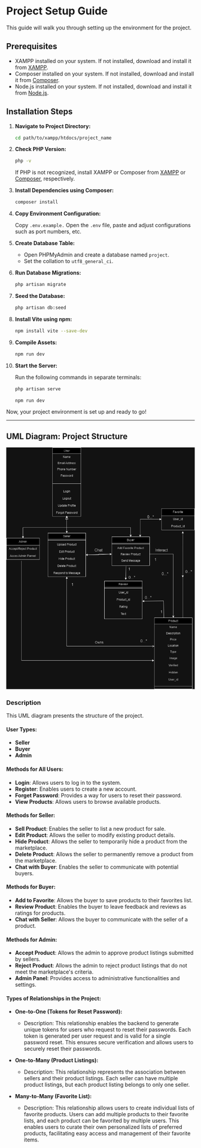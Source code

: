 # Project Setup Guide

This guide will walk you through setting up the environment for the project.

## Prerequisites

- XAMPP installed on your system. If not installed, download and install it from [XAMPP](https://www.apachefriends.org/index.html).
- Composer installed on your system. If not installed, download and install it from [Composer](https://getcomposer.org/).
- Node.js installed on your system. If not installed, download and install it from [Node.js](https://nodejs.org/en/download/).

## Installation Steps

1. **Navigate to Project Directory:**

    ```bash
    cd path/to/xampp/htdocs/project_name
    ```

2. **Check PHP Version:**

    ```bash
    php -v
    ```

    If PHP is not recognized, install XAMPP or Composer from [XAMPP](https://www.apachefriends.org/index.html) or [Composer](https://getcomposer.org/), respectively.

3. **Install Dependencies using Composer:**

    ```bash
    composer install
    ```

4. **Copy Environment Configuration:**

   
    Copy `.env.example.`
    Open the `.env` file, paste and adjust configurations such as port numbers, etc.

5. **Create Database Table:**

    - Open PHPMyAdmin and create a database named `project`.
    - Set the collation to `utf8_general_ci`.

6. **Run Database Migrations:**

    ```bash
    php artisan migrate
    ```

7. **Seed the Database:**

    ```bash
    php artisan db:seed
    ```    

8. **Install Vite using npm:**

    ```bash
    npm install vite --save-dev
    ```

9. **Compile Assets:**

    ```bash
    npm run dev
    ```

10. **Start the Server:**

    Run the following commands in separate terminals:

    ```bash
    php artisan serve
    ```

    ```bash
    npm run dev
    ```

Now, your project environment is set up and ready to go!


***


## UML Diagram: Project Structure

![UML Diagram](public/images/ProjectDiagram.drawio.png)

### Description

This UML diagram presents the structure of the project.

#### User Types:

- **Seller**
- **Buyer**
- **Admin**

#### Methods for All Users:

- **Login**: Allows users to log in to the system.
- **Register**: Enables users to create a new account.
- **Forget Password**: Provides a way for users to reset their password.
- **View Products**: Allows users to browse available products.

#### Methods for Seller:

- **Sell Product**: Enables the seller to list a new product for sale.
- **Edit Product**: Allows the seller to modify existing product details.
- **Hide Product**: Allows the seller to temporarily hide a product from the marketplace.
- **Delete Product**: Allows the seller to permanently remove a product from the marketplace.
- **Chat with Buyer**: Enables the seller to communicate with potential buyers.

#### Methods for Buyer:

- **Add to Favorite**: Allows the buyer to save products to their favorites list.
- **Review Product**: Enables the buyer to leave feedback and reviews as ratings for products.
- **Chat with Seller**: Allows the buyer to communicate with the seller of a product.

#### Methods for Admin:

- **Accept Product**: Allows the admin to approve product listings submitted by sellers.
- **Reject Product**: Allows the admin to reject product listings that do not meet the marketplace's criteria.
- **Admin Panel**: Provides access to administrative functionalities and settings.

#### Types of Relationships in the Project:

- **One-to-One (Tokens for Reset Password):**
  - Description: This relationship enables the backend to generate unique tokens for users who request to reset their passwords. Each token is generated per user request and is valid for a single password reset. This ensures secure verification and allows users to securely reset their passwords.

- **One-to-Many (Product Listings):**
  - Description: This relationship represents the association between sellers and their product listings. Each seller can have multiple product listings, but each product listing belongs to only one seller.
  
- **Many-to-Many (Favorite List):**
  - Description: This relationship allows users to create individual lists of favorite products. Users can add multiple products to their favorite lists, and each product can be favorited by multiple users. This enables users to curate their own personalized lists of preferred products, facilitating easy access and management of their favorite items.









